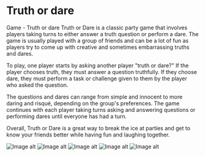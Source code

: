 # Truth or dare
Game - Truth or dare
Truth or Dare is a classic party game that involves players taking turns to either answer a truth question or perform a dare. The game is usually played with a group of friends and can be a lot of fun as players try to come up with creative and sometimes embarrassing truths and dares.

To play, one player starts by asking another player "truth or dare?" If the player chooses truth, they must answer a question truthfully. If they choose dare, they must perform a task or challenge given to them by the player who asked the question.

The questions and dares can range from simple and innocent to more daring and risqué, depending on the group's preferences. The game continues with each player taking turns asking and answering questions or performing dares until everyone has had a turn.

Overall, Truth or Dare is a great way to break the ice at parties and get to know your friends better while having fun and laughing together.

![Image alt](https://github.com/baranov89/TruthOrDare/blob/main/TruthOrDareTwo.png)
![Image alt](https://github.com/baranov89/TruthOrDare/blob/main/TruthOrDareFive.png)
![Image alt](https://github.com/baranov89/TruthOrDare/blob/main/TruthOrDareThree.png)
![Image alt](https://github.com/baranov89/TruthOrDare/blob/main/TruthOrDareFour.png)
![Image alt](https://github.com/baranov89/TruthOrDare/blob/main/TruthOrDareOne.png)
